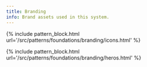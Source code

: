 ```yaml
---
title: Branding
info: Brand assets used in this system.
---
```


{% include pattern_block.html url='/src/patterns/foundations/branding/icons.html' %}

{% include pattern_block.html url='/src/patterns/foundations/branding/heros.html' %}